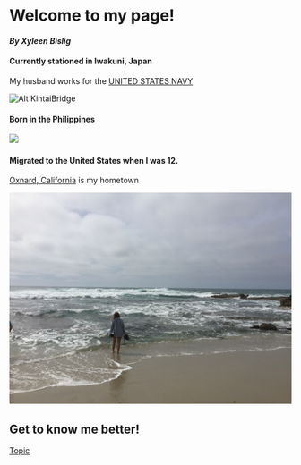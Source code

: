 # Welcome to my page!
#### *By Xyleen Bislig*



#### Currently stationed in Iwakuni, Japan

My husband works for the [UNITED STATES NAVY](https://www.navy.mil)


![Alt KintaiBridge](fullsizeoutput_1163.jpeg)

#### Born in the Philippines

![](GOPR0649.JPG)

#### Migrated to the United States when I was 12. 

[Oxnard, California](https://visitoxnard.com) is my hometown 

![](IMG_5443.JPG)

## Get to know me better!

[Topic](xhaixhai.github.io/topic)
